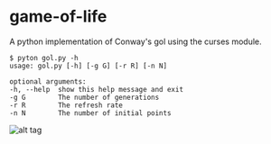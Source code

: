 game-of-life
============

A python implementation of Conway's gol using the curses module.

    $ pyton gol.py -h
    usage: gol.py [-h] [-g G] [-r R] [-n N]

    optional arguments:
    -h, --help  show this help message and exit
    -g G        The number of generations
    -r R        The refresh rate
    -n N        The number of initial points

![alt tag](https://github.com/iiSeymour/game-of-life/blob/master/gol.png)
